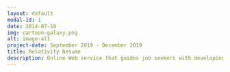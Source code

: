 ```yaml
---
layout: default
modal-id: 1
date: 2014-07-18
img: cartoon-galaxy.png
alt: image-alt
project-date: September 2019 - December 2019
title: Relativity Resume
description: Online Web service that guides job seekers with developing readily formatted resumes on a Microsoft Document. The website is built with an Angular framework with MongoDB as the backend.
---
```


